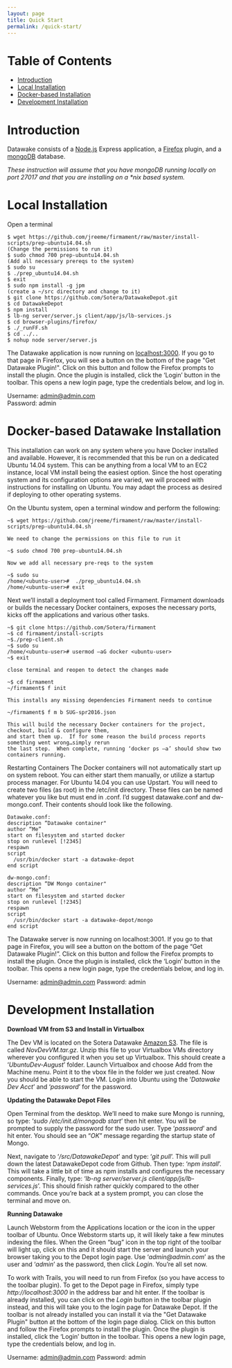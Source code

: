 ```yaml
---
layout: page
title: Quick Start
permalink: /quick-start/
---
```


# Table of Contents
- [Introduction](#introduction)
- [Local Installation](#installation)
- [Docker-based Installation](#docker)
- [Development Installation](#devinstallation)

# Introduction <a id="introduction"></a>
Datawake consists of a [Node.js](https://nodejs.org/en/) Express application, a [Firefox](https://www.mozilla.org/en-US/firefox/new/) plugin, and a [mongoDB](https://www.mongodb.org/) database.

_These instruction will assume that you have mongoDB running locally on port 27017 and that you are installing on a *nix based system._

# Local Installation <a id="installation"></a>
Open a terminal

```
$ wget https://github.com/jreeme/firmament/raw/master/install-scripts/prep-ubuntu14.04.sh
(Change the permissions to run it)
$ sudo chmod 700 prep-ubuntu14.04.sh
(Add all necessary prereqs to the system)
$ sudo su
$ ./prep_ubuntu14.04.sh
$ exit
$ sudo npm install -g jpm 
(create a ~/src directory and change to it)
$ git clone https://github.com/Sotera/DatawakeDepot.git  
$ cd DatawakeDepot  
$ npm install
$ lb-ng server/server.js client/app/js/lb-services.js
$ cd browser-plugins/firefox/  
$ ./_runFF.sh  
$ cd ../..  
$ nohup node server/server.js  
```
  
The Datawake application is now running on [localhost:3000](http://localhost:3000). If you go to that page in Firefox, you will see a button on the bottom of the page "Get Datawake Plugin!". Click on this button and follow the Firefox prompts to install the plugin.  Once the plugin is installed, click the ‘Login’ button in the toolbar.  This opens a new login page, type the credentials below, and log in.

Username: admin@admin.com  
Password: admin  

# Docker-based Datawake Installation <a id="docker"></a>
This installation can work on any system where you have Docker installed and available.  However, it is recommended that this be run on a dedicated Ubuntu 14.04 system.  This can be anything from a local VM to an EC2 instance, local VM install being the easiest option.  Since the host operating system and its configuration options are varied, we will proceed with instructions for installing on Ubuntu.  You may adapt the process as desired if deploying to other operating systems.

On the Ubuntu system, open a terminal window and perform the following:

```
~$ wget https://github.com/jreeme/firmament/raw/master/install-scripts/prep-ubuntu14.04.sh

We need to change the permissions on this file to run it

~$ sudo chmod 700 prep-ubuntu14.04.sh

Now we add all necessary pre-reqs to the system

~$ sudo su
/home/<ubuntu-user>#  ./prep_ubuntu14.04.sh
/home/<ubuntu-user># exit 
```

Next we’ll install a deployment tool called Firmament.  Firmament downloads or builds the necessary Docker containers, exposes the necessary ports, kicks off the applications and various other tasks.

```
~$ git clone https://github.com/Sotera/firmament
~$ cd firmament/install-scripts
~$./prep-client.sh
~$ sudo su 
/home/<ubuntu-user># usermod –aG docker <ubuntu-user>
~$ exit

close terminal and reopen to detect the changes made

~$ cd firmament
~/firmament$ f init

This installs any missing dependencies Firmament needs to continue

~/firmament$ f m b SUG-spr2016.json

This will build the necessary Docker containers for the project, checkout, build & configure them, 
and start them up.  If for some reason the build process reports something went wrong…simply rerun
the last step.  When complete, running ‘docker ps –a’ should show two containers running.
```

Restarting Containers
The Docker containers will not automatically start up on system reboot.  You can either start them manually, or utilize a startup process manager.  For Ubuntu 14.04 you can use Upstart.  You will need to create two files (as root) in the /etc/init directory.  These files can be named whatever you like but must end in .conf.  I’d suggest datawake.conf and dw-mongo.conf.  Their contents should look like the following.

```
Datawake.conf:
description “Datawake container"
author “Me”
start on filesystem and started docker
stop on runlevel [!2345]
respawn
script
  /usr/bin/docker start -a datawake-depot
end script

dw-mongo.conf:
description “DW Mongo container"
author “Me”
start on filesystem and started docker
stop on runlevel [!2345]
respawn
script
  /usr/bin/docker start -a datawake-depot/mongo
end script
```

The Datawake server is now running on localhost:3001. If you go to that page in Firefox, you will see a button on the bottom of the page “Get Datawake Plugin!”. Click on this button and follow the Firefox prompts to install the plugin.  Once the plugin is installed, click the ‘Login’ button in the toolbar.  This opens a new login page, type the credentials below, and log in.

Username: admin@admin.com
Password: admin


# Development Installation <a id="devinstallation"></a>
<span>__Download VM from S3 and Install in Virtualbox__</span>
 
The Dev VM is located on the Sotera Datawake [Amazon S3](https://console.aws.amazon.com/s3/home?region=us-east-1&bucket=soterastuff&prefix=Datawake_Dev/).  The file is called _NovDevVM.tar.gz_.  Unzip this file to your Virtualbox VMs directory wherever you configured it when you set up Virtualbox.  This should create a ‘_UbuntuDev-August_’ folder.  Launch Virtualbox and choose Add from the Machine menu.  Point it to the vbox file in the folder we just created.  Now you should be able to start the VM.  Login into Ubuntu using the ‘_Datawake Dev Acct_’  and ‘_password_’ for the password.
 
__Updating the Datawake Depot Files__
 
Open Terminal from the desktop.  We’ll need to make sure Mongo is running, so type: ‘_sudo /etc/init.d/mongodb start_’ then hit enter.  You will be prompted to supply the password for the sudo user.  Type ‘_password_’ and hit enter.  You should see an “_OK_” message regarding the startup state of Mongo.
 
Next, navigate to ‘_/src/DatawakeDepot_’ and type: ‘_git pull_’.  This will pull down the latest DatawakeDepot code from Github.  Then type: ‘_npm install_’.  This will take a little bit of time as npm installs and configures the necessary components.  Finally, type: ‘_lb-ng server/server.js client/app/js/lb-services.js_’.  This should finish rather quickly compared to the other commands.  Once you’re back at a system prompt, you can close the terminal and move on.
 
__Running Datawake__
 
Launch Webstorm from the Applications location or the icon in the upper toolbar of Ubuntu.  Once Webstorm starts up, it will likely take a few minutes indexing the files.  When the Green “bug” icon in the top right of the toolbar will light up, click on this and it should start the server and launch your browser taking you to the Depot login page.  Use ‘_admin@admin.com_’ as the user and ‘_admin_’ as the password, then click _Login_.  You’re all set now.
 
To work with Trails, you will need to run from Firefox (so you have access to the toolbar plugin).  To get to the Depot page in Firefox, simply type _http://localhost:3000_ in the address bar and hit enter.  If the toolbar is already installed, you can click on the _Login_ button in the toolbar plugin instead, and this will take you to the login page for Datawake Depot.  If the toolbar is not already installed you can install it via the "Get Datawake Plugin" button at the bottom of the login page dialog.  Click on this button and follow the Firefox prompts to install the plugin.  Once the plugin is installed, click the ‘Login’ button in the toolbar.  This opens a new login page, type the credentials below, and log in.

Username: admin@admin.com
Password: admin

